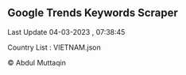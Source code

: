 

## Google Trends Keywords Scraper 
 
Last Update 04-03-2023 , 07:38:45

Country List :
VIETNAM.json



© Abdul Muttaqin 
